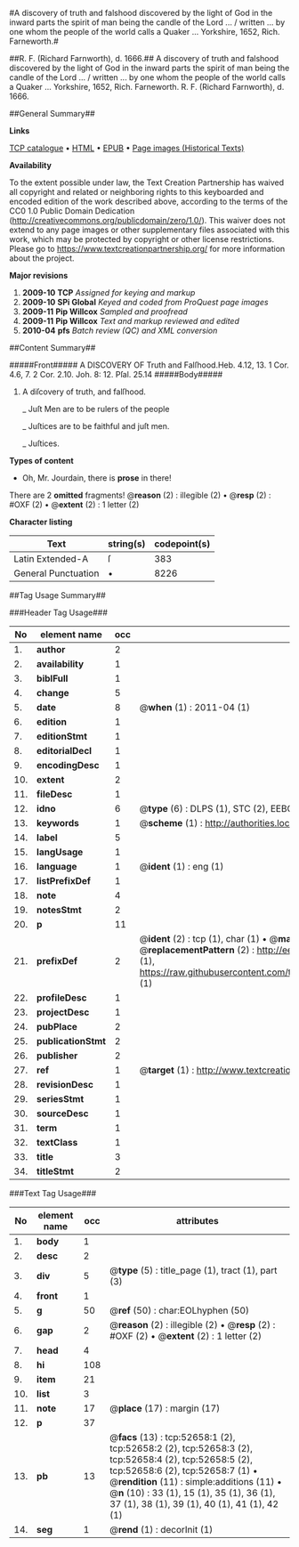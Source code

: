 #A discovery of truth and falshood discovered by the light of God in the inward parts the spirit of man being the candle of the Lord ... / written ... by one whom the people of the world calls a Quaker ... Yorkshire, 1652, Rich. Farneworth.#

##R. F. (Richard Farnworth), d. 1666.##
A discovery of truth and falshood discovered by the light of God in the inward parts the spirit of man being the candle of the Lord ... / written ... by one whom the people of the world calls a Quaker ... Yorkshire, 1652, Rich. Farneworth.
R. F. (Richard Farnworth), d. 1666.

##General Summary##

**Links**

[TCP catalogue](http://www.ota.ox.ac.uk/tcp/)  • 
[HTML](http://tei.it.ox.ac.uk/tcp/Texts-HTML/free/A40/A40930.html)  • 
[EPUB](http://tei.it.ox.ac.uk/tcp/Texts-EPUB/free/A40/A40930.epub) • 
[Page images (Historical Texts)](https://historicaltexts.jisc.ac.uk/eebo-12027321e)

**Availability**

To the extent possible under law, the Text Creation Partnership has waived all copyright and related or neighboring rights to this keyboarded and encoded edition of the work described above, according to the terms of the CC0 1.0 Public Domain Dedication (http://creativecommons.org/publicdomain/zero/1.0/). This waiver does not extend to any page images or other supplementary files associated with this work, which may be protected by copyright or other license restrictions. Please go to https://www.textcreationpartnership.org/ for more information about the project.

**Major revisions**

1. __2009-10__ __TCP__ *Assigned for keying and markup*
1. __2009-10__ __SPi Global__ *Keyed and coded from ProQuest page images*
1. __2009-11__ __Pip Willcox__ *Sampled and proofread*
1. __2009-11__ __Pip Willcox__ *Text and markup reviewed and edited*
1. __2010-04__ __pfs__ *Batch review (QC) and XML conversion*

##Content Summary##

#####Front#####
A DISCOVERY OF Truth and Falſhood.Heb. 4.12, 13. 1 Cor. 4.6, 7. 2 Cor. 2.10. Joh. 8: 12. Pſal. 25.14
#####Body#####

1. A diſcovery of truth, and falſhood.

    _ Juſt Men are to be rulers of the people

    _ Juſtices are to be faithful and juſt men.

    _ Juſtices.

**Types of content**

  * Oh, Mr. Jourdain, there is **prose** in there!

There are 2 **omitted** fragments! 
 @__reason__ (2) : illegible (2)  •  @__resp__ (2) : #OXF (2)  •  @__extent__ (2) : 1 letter (2)

**Character listing**


|Text|string(s)|codepoint(s)|
|---|---|---|
|Latin Extended-A|ſ|383|
|General Punctuation|•|8226|

##Tag Usage Summary##

###Header Tag Usage###

|No|element name|occ|attributes|
|---|---|---|---|
|1.|__author__|2||
|2.|__availability__|1||
|3.|__biblFull__|1||
|4.|__change__|5||
|5.|__date__|8| @__when__ (1) : 2011-04 (1)|
|6.|__edition__|1||
|7.|__editionStmt__|1||
|8.|__editorialDecl__|1||
|9.|__encodingDesc__|1||
|10.|__extent__|2||
|11.|__fileDesc__|1||
|12.|__idno__|6| @__type__ (6) : DLPS (1), STC (2), EEBO-CITATION (1), OCLC (1), VID (1)|
|13.|__keywords__|1| @__scheme__ (1) : http://authorities.loc.gov/ (1)|
|14.|__label__|5||
|15.|__langUsage__|1||
|16.|__language__|1| @__ident__ (1) : eng (1)|
|17.|__listPrefixDef__|1||
|18.|__note__|4||
|19.|__notesStmt__|2||
|20.|__p__|11||
|21.|__prefixDef__|2| @__ident__ (2) : tcp (1), char (1)  •  @__matchPattern__ (2) : ([0-9\-]+):([0-9IVX]+) (1), (.+) (1)  •  @__replacementPattern__ (2) : http://eebo.chadwyck.com/downloadtiff?vid=$1&page=$2 (1), https://raw.githubusercontent.com/textcreationpartnership/Texts/master/tcpchars.xml#$1 (1)|
|22.|__profileDesc__|1||
|23.|__projectDesc__|1||
|24.|__pubPlace__|2||
|25.|__publicationStmt__|2||
|26.|__publisher__|2||
|27.|__ref__|1| @__target__ (1) : http://www.textcreationpartnership.org/docs/. (1)|
|28.|__revisionDesc__|1||
|29.|__seriesStmt__|1||
|30.|__sourceDesc__|1||
|31.|__term__|1||
|32.|__textClass__|1||
|33.|__title__|3||
|34.|__titleStmt__|2||


###Text Tag Usage###

|No|element name|occ|attributes|
|---|---|---|---|
|1.|__body__|1||
|2.|__desc__|2||
|3.|__div__|5| @__type__ (5) : title_page (1), tract (1), part (3)|
|4.|__front__|1||
|5.|__g__|50| @__ref__ (50) : char:EOLhyphen (50)|
|6.|__gap__|2| @__reason__ (2) : illegible (2)  •  @__resp__ (2) : #OXF (2)  •  @__extent__ (2) : 1 letter (2)|
|7.|__head__|4||
|8.|__hi__|108||
|9.|__item__|21||
|10.|__list__|3||
|11.|__note__|17| @__place__ (17) : margin (17)|
|12.|__p__|37||
|13.|__pb__|13| @__facs__ (13) : tcp:52658:1 (2), tcp:52658:2 (2), tcp:52658:3 (2), tcp:52658:4 (2), tcp:52658:5 (2), tcp:52658:6 (2), tcp:52658:7 (1)  •  @__rendition__ (11) : simple:additions (11)  •  @__n__ (10) : 33 (1), 15 (1), 35 (1), 36 (1), 37 (1), 38 (1), 39 (1), 40 (1), 41 (1), 42 (1)|
|14.|__seg__|1| @__rend__ (1) : decorInit (1)|
